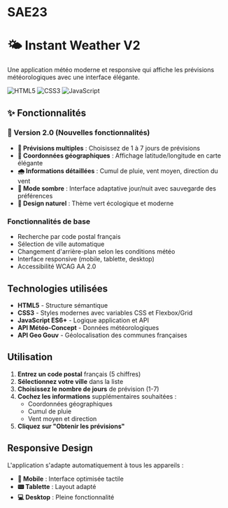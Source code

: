 # SAE23
# 🌤️ Instant Weather V2

Une application météo moderne et responsive qui affiche les prévisions météorologiques avec une interface élégante.

![HTML5](https://img.shields.io/badge/HTML5-E34F26?logo=html5&logoColor=white)
![CSS3](https://img.shields.io/badge/CSS3-1572B6?logo=css3&logoColor=white)
![JavaScript](https://img.shields.io/badge/JavaScript-F7DF1E?logo=javascript&logoColor=black)

## ✨ Fonctionnalités

### 🎯 Version 2.0 (Nouvelles fonctionnalités)
- **📅 Prévisions multiples** : Choisissez de 1 à 7 jours de prévisions
- **📍 Coordonnées géographiques** : Affichage latitude/longitude en carte élégante
- **🌧️ Informations détaillées** : Cumul de pluie, vent moyen, direction du vent
- **🌙 Mode sombre** : Interface adaptative jour/nuit avec sauvegarde des préférences
- **🎨 Design naturel** : Thème vert écologique et moderne

### Fonctionnalités de base
- Recherche par code postal français
- Sélection de ville automatique
- Changement d'arrière-plan selon les conditions météo
- Interface responsive (mobile, tablette, desktop)
- Accessibilité WCAG AA 2.0

## Technologies utilisées

- **HTML5** - Structure sémantique
- **CSS3** - Styles modernes avec variables CSS et Flexbox/Grid
- **JavaScript ES6+** - Logique application et API
- **API Météo-Concept** - Données météorologiques
- **API Geo Gouv** - Géolocalisation des communes françaises

## Utilisation

1. **Entrez un code postal** français (5 chiffres)
2. **Sélectionnez votre ville** dans la liste
3. **Choisissez le nombre de jours** de prévision (1-7)
4. **Cochez les informations** supplémentaires souhaitées :
   - Coordonnées géographiques
   - Cumul de pluie
   - Vent moyen et direction
5. **Cliquez sur "Obtenir les prévisions"**

## Responsive Design

L'application s'adapte automatiquement à tous les appareils :
- **📱 Mobile** : Interface optimisée tactile
- **📟 Tablette** : Layout adapté
- **💻 Desktop** : Pleine fonctionnalité

